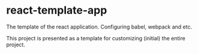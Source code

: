 # react-template-app
The template of the react application. Configuring babel, webpack and etc.

This project is presented as a template for customizing (initial) the entire project.
